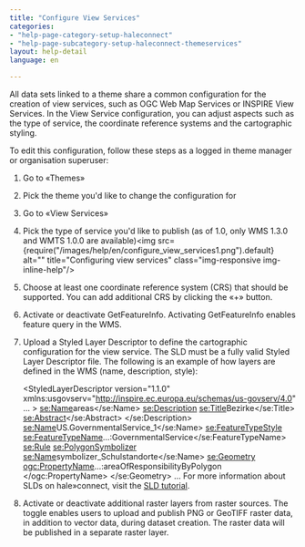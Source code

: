 ```yaml
---
title: "Configure View Services"
categories:
- "help-page-category-setup-haleconnect"
- "help-page-subcategory-setup-haleconnect-themeservices"
layout: help-detail
language: en

---
```


All data sets linked to a theme share a common configuration for the creation of view services, such as OGC Web Map Services or INSPIRE View Services. In the View Service configuration, you can adjust aspects such as the type of service, the coordinate reference systems and the cartographic styling.

To edit this configuration, follow these steps as a logged in theme manager or organisation superuser:

1.	Go to &laquo;Themes&raquo;
1.	Pick the theme you'd like to change the configuration for
1.	Go to &laquo;View Services&raquo;
1.	Pick the type of service you'd like to publish (as of 1.0, only WMS 1.3.0 and WMTS 1.0.0 are available)<img src={require("/images/help/en/configure_view_services1.png").default} alt="" title="Configuring view services" class="img-responsive img-inline-help"/>
1.	Choose at least one coordinate reference system (CRS) that should be supported. You can add additional CRS by clicking the &laquo;+&raquo; button.
1.	Activate or deactivate GetFeatureInfo. Activating GetFeatureInfo enables feature query in the WMS.
1.	Upload a Styled Layer Descriptor to define the cartographic configuration for the view service.
The SLD must be a fully valid Styled Layer Descriptor file. The following is an example of how layers are defined in the WMS (name, description, style):

    <StyledLayerDescriptor version="1.1.0" xmlns:usgovserv="http://inspire.ec.europa.eu/schemas/us-govserv/4.0" … >
      <NamedLayer>
        <se:Name>areas</se:Name>
        <se:Description>
          <se:Title>Bezirke</se:Title>
          <se:Abstract></se:Abstract>
        </se:Description>
        <UserStyle>
          <se:Name>US.GovernmentalService_1</se:Name>
          <se:FeatureTypeStyle>
            <se:FeatureTypeName>…:GovernmentalService</se:FeatureTypeName>
            <se:Rule>
              <se:PolygonSymbolizer>
                <se:Name>symbolizer_Schulstandorte</se:Name>
                <se:Geometry>
                  <ogc:PropertyName>…:areaOfResponsibilityByPolygon
                  </ogc:PropertyName>
                </se:Geometry>
                …
For more information about SLDs on hale»connect, visit the [SLD tutorial](https://www.wetransform.to/help/en/help-page-category-tutorials/help-page-subcategory-tutorials/2018/05/03/sld-tutorial/).

1. Activate or deactivate additional raster layers from raster sources. The toggle enables users to upload and publish PNG or GeoTIFF raster data, in addition to vector data, during dataset creation. The raster data will be published in a separate raster layer.
